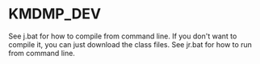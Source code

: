# KMDMP_DEV

See j.bat for how to compile from command line.
If you don't want to compile it, you can just download the class files.
See jr.bat for how to run from command line.
